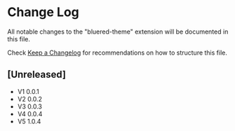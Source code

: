 # Change Log

All notable changes to the "bluered-theme" extension will be documented in this file.

Check [Keep a Changelog](http://keepachangelog.com/) for recommendations on how to structure this file.

## [Unreleased]

- V1 0.0.1
- V2 0.0.2
- V3 0.0.3
- V4 0.0.4
- V5 1.0.4
